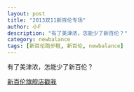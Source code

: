 ```yaml
---
layout: post
title: "2013双11新百伦专场"
author: 小F
description: "有了美津浓，怎能少了新百伦？"
category: newbalance
tags: [新百伦跑步鞋, 新百伦, newbalance]
---
```


有了美津浓，怎能少了新百伦？

[新百伦旗舰店戳我](http://newbalance.tmall.com/shop/view_shop.htm)